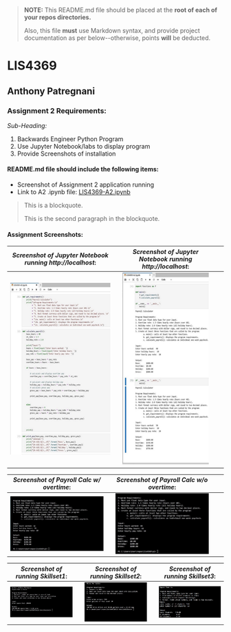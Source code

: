 > **NOTE:** This README.md file should be placed at the **root of each of your repos directories.**
>
>Also, this file **must** use Markdown syntax, and provide project documentation as per below--otherwise, points **will** be deducted.
>

# LIS4369

## Anthony Patregnani

### Assignment 2 Requirements:

*Sub-Heading:*

1. Backwards Engineer Python Program
2. Use Jupyter Notebook/labs to display program
3. Provide Screenshots of installation

#### README.md file should include the following items:

* Screenshot of Assignment 2 application running
* Link to A2 .ipynb file: [LIS4369-A2.ipynb](LIS4369-A2.ipynb "A2 Jupyter Notebook") 

> This is a blockquote.
> 
> This is the second paragraph in the blockquote.
>

#### Assignment Screenshots:



| *Screenshot of Jupyter Notebook running http://localhost*:  |   | *Screenshot of Jupyter Notebook running http://localhost*:  |   |   |
|---|---|---|---|---|
| ![Jupyter Notebook/Lab Screenshot](img/lis4369-A2-1.jpg)  |   |  ![Jupyter Notebook/Lab Screenshot](img/lis4369-A2-2.jpg)  |   |   |


| *Screenshot of Payroll Calc w/ overtime*: |   |  *Screenshot of Payroll Calc w/o overtime*: |   |   |
|---|---|---|---|---|
| ![Jupyter Notebook/Lab Screenshot](img/lis4369-overtime.jpg)  |   |  ![Jupyter Notebook/Lab Screenshot](img/lis4369-no-overtime.jpg) |   |   |


| *Screenshot of running Skillset1*:  |   | *Screenshot of running Skillset2*:  |   | *Screenshot of running Skillset3*:  |
|---|---|---|---|---|
|  ![Java SkillSet Screenshot](img/skillset1.jpg) |   | ![Java SkillSet Screenshot](img/skillset2.jpg)  |   | ![Java SkillSet Screenshot](img/skillset3.jpg)  |


